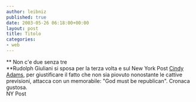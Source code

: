 ```yaml
---
author: leibniz
published: true
date: 2003-05-26 06:18:00+00:00
layout: post
title: Titolo
categories:
- web
---
```


 **   Non c'e due senza tre   
**Rudolph Giuliani si sposa per la terza volta e sul New York Post  [   Cindy Adams](http://www.nypost.com/commentary/76575.htm), per giustificare il fatto che non sia piovuto nonostante le cattive previsioni, attacca con un memorabile: "God must be republican". Cronaca gustosa.   
  NY Post
